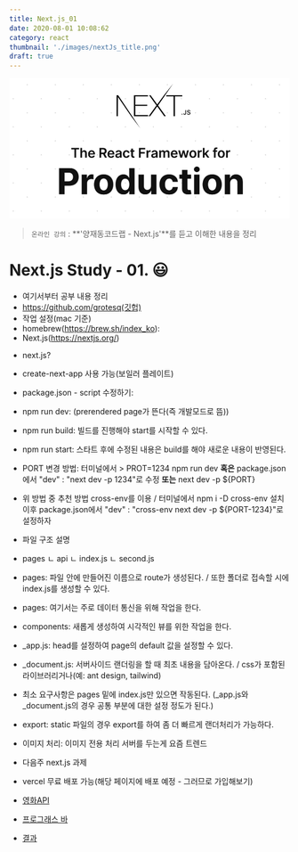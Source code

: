 ```yaml
---
title: Next.js_01
date: 2020-08-01 10:08:62
category: react
thumbnail: './images/nextJs_title.png'
draft: true
---
```


![](./images/nextJs_title.png)

> `온라인 강의` : **'양재동코드랩 - Next.js'**를 듣고 이해한 내용을 정리

# Next.js Study - 01. 😃

- 여기서부터 공부 내용 정리
- https://github.com/grotesq(깃헙)
- 작업 설정(mac 기준)
- homebrew(https://brew.sh/index_ko):
- Next.js(https://nextjs.org/)

* next.js?
* create-next-app 사용 가능(보일러 플레이트)
* package.json - script 수정하기:
* npm run dev: (prerendered page가 뜬다(즉 개발모드로 뜸))
* npm run build: 빌드를 진행해야 start를 시작할 수 있다.
* npm run start: 스타트 후에 수정된 내용은 build를 해야 새로운 내용이 반영된다.

* PORT 변경 방법: 터미널에서 > PROT=1234 npm run dev **혹은** package.json에서 "dev" : "next dev -p 1234"로 수정 **또는** next dev -p \${PORT}
* 위 방법 중 추천 방법 cross-env를 이용 / 터미널에서 npm i -D cross-env 설치 이후 package.json에서 "dev" : "cross-env next dev -p \${PORT-1234}"로 설정하자

* 파일 구조 설명
* pages
  ㄴ api
  ㄴ index.js
  ㄴ second.js

* pages: 파일 안에 만들어진 이름으로 route가 생성된다. / 또한 폴더로 접속할 시에 index.js를 생성할 수 있다.
* pages: 여기서는 주로 데이터 통신을 위해 작업을 한다.
* components: 새롭게 생성하여 시각적인 뷰를 위한 작업을 한다.
* \_app.js: head를 설정하여 page의 default 값을 설정할 수 있다.
* \_document.js: 서버사이드 랜더링을 할 때 최초 내용을 담아온다. / css가 포함된 라이브러리거나(예: ant design, tailwind)
* 최소 요구사항은 pages 밑에 index.js만 있으면 작동된다. (\_app.js와 \_document.js의 경우 공통 부분에 대한 설정 정도가 된다.)
* export: static 파일의 경우 export를 하여 좀 더 빠르게 랜더처리가 가능하다.
* 이미지 처리: 이미지 전용 처리 서버를 두는게 요즘 트렌드

- 다음주 next.js 과제
- vercel 무료 배포 가능(해당 페이지에 배포 예정 - 그러므로 가입해보기)

- [영화API](https://www.kobis.or.kr/kobisopenapi/homepg/main/main.do)
- [프로그래스 바](http://ricostacruz.com/nprogress/)
- [결과](https://box-office.davidyang2149.vercel.app/)
